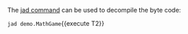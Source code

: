 The [jad command](https://arthas.aliyun.com/en/doc/jad.html) can be used to decompile the byte code:

`jad demo.MathGame`{{execute T2}}
